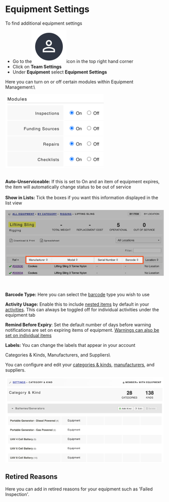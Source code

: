 # Equipment Settings

To find additional equipment settings&#x20;

* Go to the<img src="../.gitbook/assets/User Icon" alt="" data-size="line">icon in the top right hand corner
* Click on **Team Settings**
* Under **Equipment** select **Equipment Settings**

Here you can turn on or off certain modules within Equipment Management:\


![](<../.gitbook/assets/equipment modules.png>)

\
**Auto-Unserviceable:** If this is set to On and an item of equipment expires, the item will automatically change status to be out of service\
\
**Show in Lists:** Tick the boxes if you want this information displayed in the list view

![](<../.gitbook/assets/show in lists.png>)

\
\
**Barcode Type:** Here you can select the [barcode](equipment-barcoding/) type you wish to use

**Activity Usage:** Enable this to include [nested items](equipment-locations/nesting-items-of-equipment-within-other-items.md) by default in your [activities](../shared-services/activities/creating-a-new-activity-incident-exercise-event.md). This can always be toggled off for individual activities under the equipment tab

**Remind Before Expiry**: Set the default number of days before warning notifications are set on expiring items of equipment.  [Warnings can also be set on individual items](equipment-items/setting-expiration-requirements-and-pre-expiry-notifications.md)

**Labels:** You can change the labels that appear in your account



Categories & Kinds, Manufacturers, and Suppliers\



You can configure and edit your [categories & kinds](categories-and-kinds/), [manufacturers](manufacturers-and-models/), and suppliers.&#x20;

![](<../.gitbook/assets/categories and kinds settings.png>)



## Retired Reasons

Here you can add in retired reasons for your equipment such as 'Failed Inspection'.&#x20;
